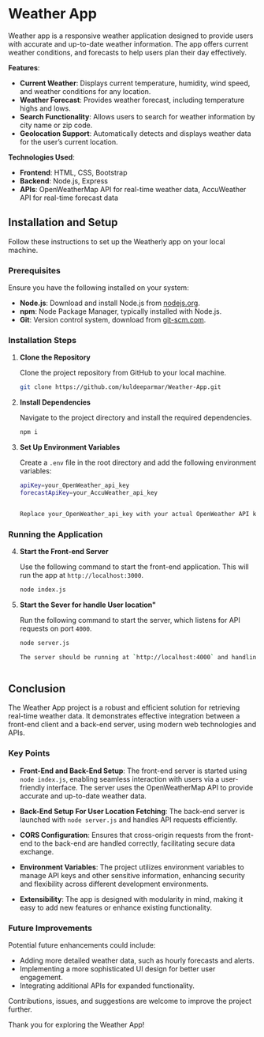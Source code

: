 # Weather App

 
Weather app  is a responsive weather application designed to provide users with accurate and up-to-date weather information. The app offers current weather conditions,  and forecasts to help users plan their day effectively.

**Features**:
- **Current Weather**: Displays current temperature, humidity, wind speed, and weather conditions for any location.
- **Weather Forecast**: Provides weather forecast, including temperature highs and lows.
- **Search Functionality**: Allows users to search for weather information by city name or zip code.
- **Geolocation Support**: Automatically detects and displays weather data for the user’s current location.

**Technologies Used**:
- **Frontend**: HTML,  CSS, Bootstrap
- **Backend**: Node.js, Express
- **APIs**: OpenWeatherMap API for real-time weather data, AccuWeather API for real-time forecast data

## Installation and Setup

Follow these instructions to set up the Weatherly app on your local machine.

### Prerequisites

Ensure you have the following installed on your system:

- **Node.js**: Download and install Node.js from [nodejs.org](https://nodejs.org/).
- **npm**: Node Package Manager, typically installed with Node.js.
- **Git**: Version control system, download from [git-scm.com](https://git-scm.com/).

### Installation Steps

1. **Clone the Repository**

   Clone the project repository from GitHub to your local machine.

   ```bash
   git clone https://github.com/kuldeeparmar/Weather-App.git

2. **Install Dependencies**

   Navigate to the project directory and install the required dependencies.

   ```bash
   npm i

3. **Set Up Environment Variables**

   Create a `.env` file in the root directory and add the following environment variables:

   ```bash
   apiKey=your_OpenWeather_api_key
   forecastApiKey=your_AccuWeather_api_key


   Replace your_OpenWeather_api_key with your actual OpenWeather API key. You can obtain an API key by signing up at OpenWeather, and same for AccuWeather API key.

###  Running the Application

4. **Start the Front-end Server**

   Use the following command to start the front-end application. This will run the app at `http://localhost:3000`.

   ```bash
   node index.js

5. **Start the Sever for handle User location"**

   Run the following command to start the server, which listens for API requests on port `4000`.

   ```bash
   node server.js

   The server should be running at `http://localhost:4000` and handling User location requests from the front-end .



## Conclusion

The Weather App project is a robust and efficient solution for retrieving real-time weather data. It demonstrates effective integration between a front-end client and a back-end server, using modern web technologies and APIs.

### Key Points

- **Front-End and Back-End Setup**: The front-end server is started using `node index.js`, enabling seamless interaction with users via a user-friendly interface. The server uses the OpenWeatherMap API to provide accurate and up-to-date weather data.

- **Back-End Setup For User Location Fetching**: The back-end server is launched with `node server.js` and handles API requests efficiently. 

- **CORS Configuration**: Ensures that cross-origin requests from the front-end to the back-end are handled correctly, facilitating secure data exchange.

- **Environment Variables**: The project utilizes environment variables to manage API keys and other sensitive information, enhancing security and flexibility across different development environments.

- **Extensibility**: The app is designed with modularity in mind, making it easy to add new features or enhance existing functionality.

### Future Improvements

Potential future enhancements could include:

- Adding more detailed weather data, such as hourly forecasts and alerts.
- Implementing a more sophisticated UI design for better user engagement.
- Integrating additional APIs for expanded functionality.

Contributions, issues, and suggestions are welcome to improve the project further.

Thank you for exploring the Weather App!



